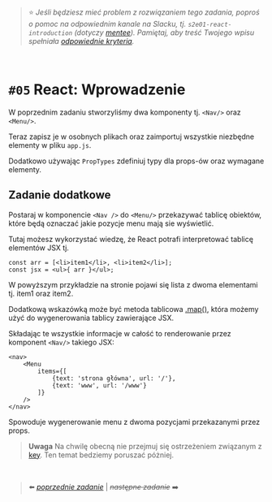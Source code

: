 > :star: *Jeśli będziesz mieć problem z rozwiązaniem tego zadania, poproś o pomoc na odpowiednim kanale na Slacku, tj. `s2e01-react-introduction` (dotyczy [mentee](https://devmentor.pl/mentoring-javascript/)). Pamiętaj, aby treść Twojego wpisu spełniała [odpowiednie kryteria](https://devmentor.pl/jak-prosic-o-pomoc/).*

&nbsp;

# `#05` React:  Wprowadzenie



W poprzednim zadaniu stworzyliśmy dwa komponenty tj. `<Nav/>` oraz  `<Menu/>`. 

Teraz zapisz je w osobnych plikach oraz zaimportuj wszystkie niezbędne elementy w pliku `app.js`.

Dodatkowo używając `PropTypes` zdefiniuj typy dla props-ów oraz wymagane elementy.

## Zadanie dodatkowe

Postaraj w komponencie `<Nav />` do `<Menu/>` przekazywać tablicę obiektów, które będą oznaczać jakie pozycje menu mają sie wyświetlić.

Tutaj możesz wykorzystać wiedzę, że React potrafi interpretować tablicę elementów JSX tj.
```
const arr = [<li>item1</li>, <li>item2</li>];
const jsx = <ul>{ arr }</ul>;
```
W powyższym przykładzie na stronie pojawi się lista z dwoma elementami tj. item1 oraz item2.

Dodatkową wskazówką może być metoda tablicowa [.map()](https://developer.mozilla.org/pl/docs/Web/JavaScript/Referencje/Obiekty/Array/map), która możemy użyć do wygenerowania tablicy zawierające JSX.

Składając te wszystkie informacje w całość to renderowanie przez komponent `<Nav/>` takiego JSX:
```
<nav>
    <Menu 
        items={[
            {text: 'strona główna', url: '/'}, 
            {text: 'www', url: '/www'}
        ]}
    />
</nav>
```

Spowoduje wygenerowanie menu z dwoma pozycjami przekazanymi przez props.

> **Uwaga** Na chwilę obecną nie przejmuj się ostrzeżeniem związanym z [key](https://en.reactjs.org/docs/lists-and-keys.html). Ten temat bedziemy poruszać póżniej.


&nbsp;


> :arrow_left: [*poprzednie zadanie*](./../04) | ~~*następne zadanie*~~ :arrow_right:
